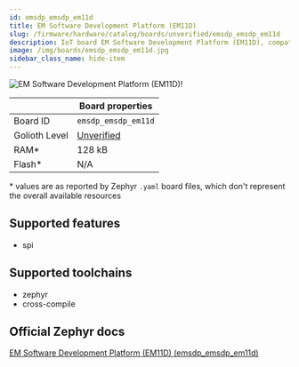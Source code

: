 ```yaml
---
id: emsdp_emsdp_em11d
title: EM Software Development Platform (EM11D)
slug: /firmware/hardware/catalog/boards/unverified/emsdp_emsdp_em11d
description: IoT board EM Software Development Platform (EM11D), compatible with Golioth at unverified level.
image: /img/boards/emsdp_emsdp_em11d.jpg
sidebar_class_name: hide-item
---
```


[//]: # (This is an auto-generated file, do not edit! Changes to it will be lost upon re-generation)

![EM Software Development Platform (EM11D)!](/img/boards/emsdp_emsdp_em11d.jpg "EM Software Development Platform (EM11D)")

|                | Board properties     |
| -------------  | -------------------- |
| Board ID       | `emsdp_emsdp_em11d` |
| Golioth Level  | [Unverified](/firmware/hardware#unverified-boards) |
| RAM*           | 128 kB |
| Flash*         | N/A |

\* values are as reported by Zephyr `.yaml` board files, which don't represent the overall available resources



## Supported features

* spi

## Supported toolchains

* zephyr
* cross-compile

## Official Zephyr docs

[EM Software Development Platform (EM11D) (emsdp_emsdp_em11d)](https://docs.zephyrproject.org/latest/boards/snps/emsdp/doc/index.html)
